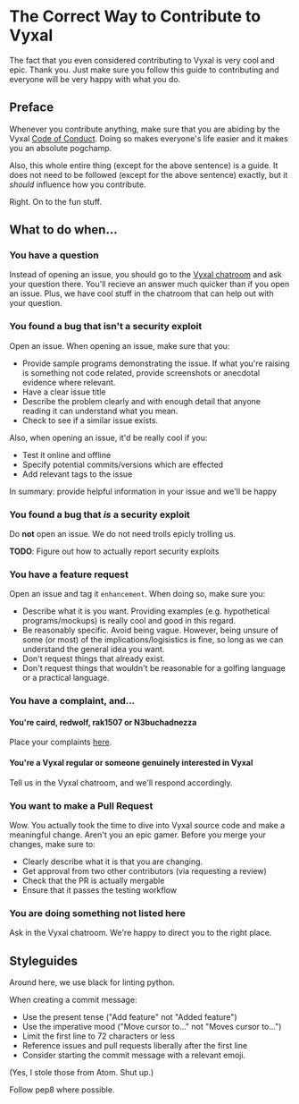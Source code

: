 # The Correct Way to Contribute to Vyxal

The fact that you even considered contributing to Vyxal is very cool and epic. Thank you. Just make sure you follow this guide to contributing and everyone will be
very happy with what you do.

## Preface

Whenever you contribute anything, make sure that you are abiding by the Vyxal [Code of Conduct](https://github.com/Vyxal/Vyxal/blob/Fresh-Beginnings/documents/protocols/CoC.md). Doing so makes everyone's life easier and it makes you an absolute pogchamp.

Also, this whole entire thing (except for the above sentence) is a guide. It does not need to be followed (except for the above sentence) exactly, but it _should_
influence how you contribute.

Right. On to the fun stuff.

## What to do when...

### You have a question

Instead of opening an issue, you should go to the [Vyxal chatroom](https://chat.stackexchange.com/rooms/106764/vyxal) and ask your question there. You'll recieve an
answer much quicker than if you open an issue. Plus, we have cool stuff in the chatroom that can help out with your question.

### You found a bug that isn't a security exploit

Open an issue. When opening an issue, make sure that you:

- Provide sample programs demonstrating the issue. If what you're raising is something not code related, provide screenshots or anecdotal evidence where relevant.
- Have a clear issue title
- Describe the problem clearly and with enough detail that anyone reading it can understand what you mean.
- Check to see if a similar issue exists.

Also, when opening an issue, it'd be really cool if you:

- Test it online and offline
- Specify potential commits/versions which are effected
- Add relevant tags to the issue

In summary: provide helpful information in your issue and we'll be happy

### You found a bug that _is_ a security exploit

Do **not** open an issue. We do not need trolls epicly trolling us.

**TODO**: Figure out how to actually report security exploits

### You have a feature request

Open an issue and tag it `enhancement`. When doing so, make sure you:

- Describe what it is you want. Providing examples (e.g. hypothetical programs/mockups) is really cool and good in this regard.
- Be reasonably specific. Avoid being vague. However, being unsure of some (or most) of the implications/logisistics is fine, so long as we can understand the general idea you want.
- Don't request things that already exist. 
- Don't request things that wouldn't be reasonable for a golfing language or a practical language.

### You have a complaint, and...

#### You're caird, redwolf, rak1507 or N3buchadnezza

Place your complaints [here](https://chat.stackexchange.com/rooms/82806/trash). 

#### You're a Vyxal regular or someone genuinely interested in Vyxal

Tell us in the Vyxal chatroom, and we'll respond accordingly.

### You want to make a Pull Request

Wow. You actually took the time to dive into Vyxal source code and make a meaningful change. Aren't you an epic gamer. Before you merge your changes, make sure to:

- Clearly describe what it is that you are changing.
- Get approval from two other contributors (via requesting a review)
- Check that the PR is actually mergable
- Ensure that it passes the testing workflow

### You are doing something not listed here

Ask in the Vyxal chatroom. We're happy to direct you to the right place.


## Styleguides

Around here, we use black for linting python.

When creating a commit message:

- Use the present tense ("Add feature" not "Added feature")
- Use the imperative mood ("Move cursor to..." not "Moves cursor to...")
- Limit the first line to 72 characters or less
- Reference issues and pull requests liberally after the first line
- Consider starting the commit message with a relevant emoji.

(Yes, I stole those from Atom. Shut up.)

Follow pep8 where possible.
